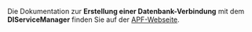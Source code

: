 Die Dokumentation zur **Erstellung einer Datenbank-Verbindung** mit dem
**DIServiceManager** finden Sie auf der
[APF-Webseite](http://adventure-php-framework.org/Seite/031-ConnectionManager#Chapter-6-Erzeugung-von-Datenbank-Verbindungen-mit-dem-DI-Container).